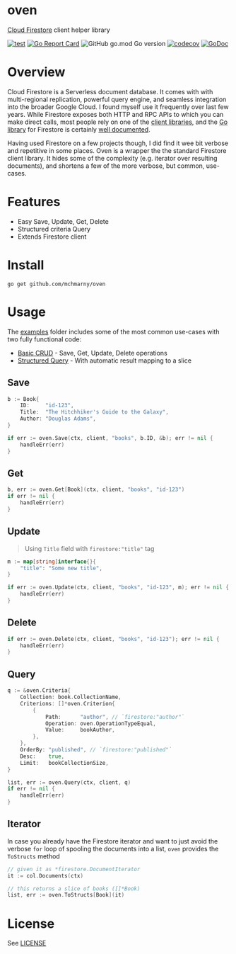 # oven

[Cloud Firestore](https://firebase.google.com/docs/firestore) client helper library

[![test](https://github.com/mchmarny/oven/actions/workflows/test-on-push.yaml/badge.svg?branch=main)](https://github.com/mchmarny/oven/actions/workflows/test-on-push.yaml) 
[![Go Report Card](https://goreportcard.com/badge/github.com/mchmarny/oven)](https://goreportcard.com/report/github.com/mchmarny/oven) 
![GitHub go.mod Go version](https://img.shields.io/github/go-mod/go-version/mchmarny/oven) 
[![codecov](https://codecov.io/gh/mchmarny/oven/branch/main/graph/badge.svg?token=00H8S7GMPP)](https://codecov.io/gh/mchmarny/oven) 
[![GoDoc](https://godoc.org/github.com/mchmarny/oven?status.svg)](https://godoc.org/github.com/mchmarny/oven)


# Overview 

Cloud Firestore is a Serverless document database. It comes with with multi-regional replication, powerful query engine, and seamless integration into the broader Google Cloud. I found myself use it frequently over last few years. While Firestore exposes both HTTP and RPC APIs to which you can make direct calls, most people rely on one of the [client libraries](https://cloud.google.com/firestore/docs/reference/libraries), and the [Go library](https://pkg.go.dev/cloud.google.com/go/firestore) for Firestore is certainly [well documented](https://firebase.google.com/docs/firestore/quickstart). 

Having used Firestore on a few projects though, I did find it wee bit verbose and repetitive in some places. Oven is a wrapper the the standard Firestore client library. It hides some of the complexity (e.g. iterator over resulting documents), and shortens a few of the more verbose, but common, use-cases. 

# Features

* Easy Save, Update, Get, Delete
* Structured criteria Query
* Extends Firestore client

# Install

```shell
go get github.com/mchmarny/oven
```

# Usage

The [examples](./examples) folder includes some of the most common use-cases with two fully functional code:

* [Basic CRUD](examples/crud/main.go) - Save, Get, Update, Delete operations 
* [Structured Query](examples/query/main.go) - With automatic result mapping to a slice

## Save

```go
b := Book{
	ID:     "id-123",
	Title:  "The Hitchhiker's Guide to the Galaxy",
	Author: "Douglas Adams",
}

if err := oven.Save(ctx, client, "books", b.ID, &b); err != nil {
	handleErr(err)
}
```

## Get

```go
b, err := oven.Get[Book](ctx, client, "books", "id-123")
if err != nil {
	handleErr(err)
}
```

## Update

> Using `Title` field with `firestore:"title"` tag

```go
m := map[string]interface{}{
	"title": "Some new title",
}

if err := oven.Update(ctx, client, "books", "id-123", m); err != nil {
	handleErr(err)
}
```

## Delete

```go
if err := oven.Delete(ctx, client, "books", "id-123"); err != nil {
	handleErr(err)
}
```

## Query

```go
q := &oven.Criteria{
	Collection: book.CollectionName,
	Criterions: []*oven.Criterion{
		{
			Path:      "author", // `firestore:"author"`
			Operation: oven.OperationTypeEqual,
			Value:     bookAuthor,
		},
	},
	OrderBy: "published", // `firestore:"published"`
	Desc:    true,
	Limit:   bookCollectionSize,
}

list, err := oven.Query(ctx, client, q)
if err != nil {
	handleErr(err)
}
```

## Iterator 

In case you already have the Firestore iterator and want to just avoid the verbose `for` loop of spooling the documents into a list, `oven` provides the `ToStructs` method

```go
// given it as *firestore.DocumentIterator
it := col.Documents(ctx)

// this returns a slice of books ([]*Book)
list, err := oven.ToStructs[Book](it)
```

# License

See [LICENSE](LICENSE)